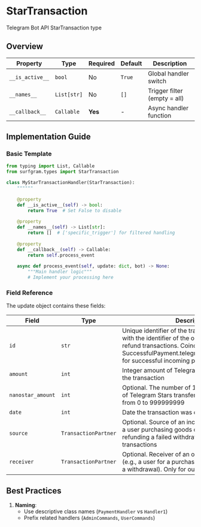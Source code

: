 # StarTransaction

Telegram Bot API StarTransaction type

## Overview

| Property        | Type               | Required | Default | Description                              |
|-----------------|--------------------|----------|---------|------------------------------------------|
| `__is_active__` | `bool`             | No       | `True`  | Global handler switch                   |
| `__names__`     | `List[str]`        | No       | `[]`    | Trigger filter (empty = all)            |
| `__callback__`  | `Callable`         | **Yes**  | -       | Async handler function                  |

## Implementation Guide

### Basic Template

```python
from typing import List, Callable
from surfgram.types import StarTransaction

class MyStarTransactionHandler(StarTransaction):
    """"""
    
    @property
    def __is_active__(self) -> bool:
        return True  # Set False to disable
        
    @property
    def __names__(self) -> List[str]:
        return []  # ['specific_trigger'] for filtered handling
        
    @property
    def __callback__(self) -> Callable:
        return self.process_event
        
    async def process_event(self, update: dict, bot) -> None:
        """Main handler logic"""
        # Implement your processing here
```

### Field Reference

The update object contains these fields:

| Field          | Type              | Description                     |
|----------------|-------------------|---------------------------------|
| `id` | `str` | Unique identifier of the transaction. Coincides with the identifier of the original transaction for refund transactions. Coincides with SuccessfulPayment.telegram_payment_charge_id for successful incoming payments from users. |
| `amount` | `int` | Integer amount of Telegram Stars transferred by the transaction |
| `nanostar_amount` | `int` | Optional. The number of 1/1000000000 shares of Telegram Stars transferred by the transaction; from 0 to 999999999 |
| `date` | `int` | Date the transaction was created in Unix time |
| `source` | `TransactionPartner` | Optional. Source of an incoming transaction (e.g., a user purchasing goods or services, Fragment refunding a failed withdrawal). Only for incoming transactions |
| `receiver` | `TransactionPartner` | Optional. Receiver of an outgoing transaction (e.g., a user for a purchase refund, Fragment for a withdrawal). Only for outgoing transactions |

## Best Practices

1. **Naming**: 
   - Use descriptive class names (`PaymentHandler` vs `Handler1`)
   - Prefix related handlers (`AdminCommands`, `UserCommands`)
